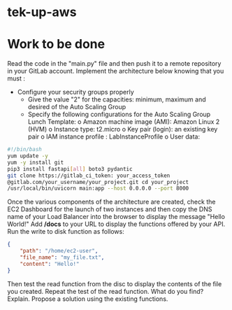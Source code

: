 # tek-up-aws


# Work to be done

Read the code in the "main.py" file and then push it to a remote repository in your GitLab account.
Implement the architecture below knowing that you must :

- Configure your security groups properly
    - Give the value "2" for the capacities: minimum, maximum and desired of the Auto Scaling Group
    - Specify the following configurations for the Auto Scaling Group Lunch Template:
       o Amazon machine image (AMI): Amazon Linux 2 (HVM)
       o Instance type: t2.micro
       o Key pair (login): an existing key pair
       o IAM instance profile : LabInstanceProfile
       o User data:

```bash
#!/bin/bash
yum update -y
yum -y install git
pip3 install fastapi[all] boto3 pydantic
git clone https://gitlab_ci_token: your_access_token
@gitlab.com/your_username/your_project.git cd your_project
/usr/local/bin/uvicorn main:app --host 0.0.0.0 --port 8000
```

Once the various components of the architecture are created, check the EC2 Dashboard for the launch of two
instances and then copy the DNS name of your Load Balancer into the browser to display the message "Hello
World!"
Add **/docs** to your URL to display the functions offered by your API. Run the
write to disk function as follows:
```json
{
    "path": "/home/ec2-user",
    "file_name": "my_file.txt",
    "content": "Hello!"
}
```
Then test the read function from the disc to display the contents of the file you created. Repeat the test
of the read function. What do you find? Explain.
Propose a solution using the existing functions.
